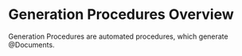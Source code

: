 # Generation Procedures Overview

Generation Procedures are automated procedures, which generate @Documents.
